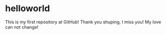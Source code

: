 # helloworld
This is my first repository at GitHub! Thank you
shuping, I miss you! My love can not change!
